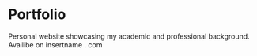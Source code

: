 # Portfolio
Personal website showcasing my academic and professional background.
Availibe on insertname . com
